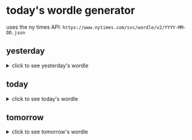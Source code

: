 # today's wordle generator

uses the ny times API: `https://www.nytimes.com/svc/wordle/v2/YYYY-MM-DD.json`

## yesterday

<details>
    <summary>click to see yesterday's wordle</summary>

    eagle

</details>

## today

<details>
    <summary>click to see today's wordle</summary>

    share

</details>

## tomorrow

<details>
    <summary>click to see tomorrow's wordle</summary>

    affix

</details>
